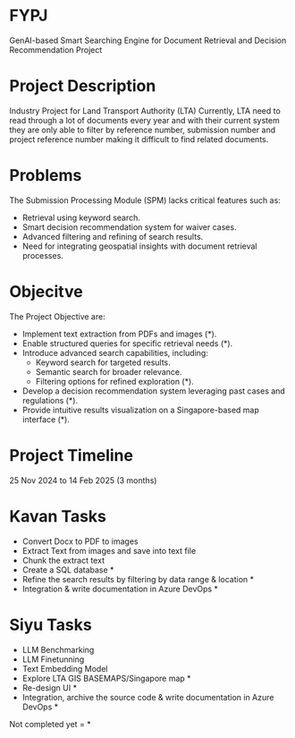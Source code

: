 # FYPJ
GenAI-based Smart Searching Engine for Document Retrieval and Decision Recommendation Project

# Project Description
Industry Project for Land Transport Authority (LTA)
Currently, LTA need to read through a lot of documents every year and with their current system they are only able to filter by reference number, submission number and project reference number making it difficult to find related documents.

# Problems
The Submission Processing Module (SPM) lacks critical features such as:
  - Retrieval using keyword search.
  - Smart decision recommendation system for waiver cases.
  - Advanced filtering and refining of search results.
  - Need for integrating geospatial insights with document retrieval processes.

# Objecitve
The Project Objective are:
  - Implement text extraction from PDFs and images (*).
  - Enable structured queries for specific retrieval needs (*).
  - Introduce advanced search capabilities, including:
    - Keyword search for targeted results.
    - Semantic search for broader relevance.
    - Filtering options for refined exploration (*).
  - Develop a decision recommendation system leveraging past cases and regulations (*).
  - Provide intuitive results visualization on a Singapore-based map interface (*).

# Project Timeline
25 Nov 2024 to 14 Feb 2025 (3 months)

# Kavan Tasks
- Convert Docx to PDF to images
- Extract Text from images and save into text file
- Chunk the extract text
- Create a SQL database *
- Refine the search results by filtering by data range & location *
- Integration & write documentation in Azure DevOps *

# Siyu Tasks
- LLM Benchmarking
- LLM Finetunning
- Text Embedding Model
- Explore LTA GIS BASEMAPS/Singapore map *
- Re-design UI *
- Integration, archive the source code & write documentation in Azure DevOps *

Not completed yet = *

